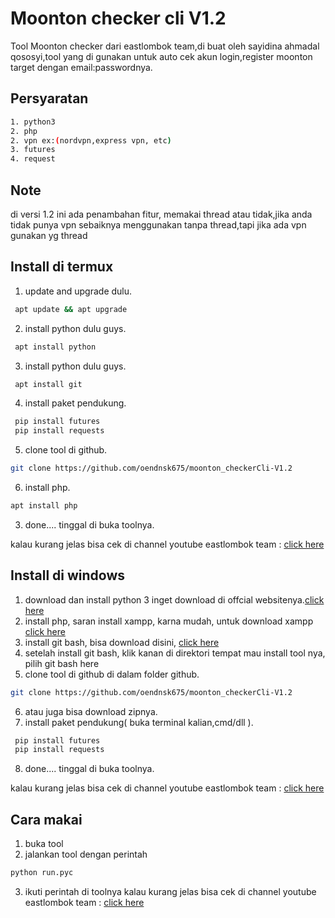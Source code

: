 # Moonton checker cli V1.2

Tool Moonton checker dari eastlombok team,di buat oleh sayidina ahmadal qososyi,tool yang di gunakan untuk auto cek akun login,register moonton target dengan email:passwordnya.

## Persyaratan
```bash
1. python3
2. php
2. vpn ex:(nordvpn,express vpn, etc)
3. futures
4. request
```
## Note
di versi 1.2 ini ada penambahan fitur, memakai thread atau tidak,jika anda tidak punya vpn sebaiknya menggunakan tanpa thread,tapi jika ada vpn gunakan yg thread 

## Install di termux

1. update and upgrade dulu.
```bash
 apt update && apt upgrade
```
2. install python dulu guys.
```bash
 apt install python
```
3. install python dulu guys.
```bash
 apt install git
```
4. install paket pendukung.
```bash
 pip install futures
 pip install requests
```
5. clone tool di github.
```bash
git clone https://github.com/oendnsk675/moonton_checkerCli-V1.2
```
6. install php.
```bash
apt install php
```
3. done.... tinggal di buka toolnya.

kalau kurang jelas bisa cek di channel youtube eastlombok team :
[click here](https://www.youtube.com/channel/UCNhysDQ6QCYOtjmWK4WU3hw)

## Install di windows

1. download dan install python 3 inget download di offcial websitenya.[click here](https://www.python.org/)
2. install php, saran install xampp, karna mudah, untuk download xampp [click here](https://www.apachefriends.org/download.html)
3. install git bash, bisa download disini, [click here](https://git-scm.com/downloads)
4. setelah install git bash, klik kanan di direktori tempat mau install tool nya, pilih git bash here
5. clone tool di github di dalam folder github.
```bash
git clone https://github.com/oendnsk675/moonton_checkerCli-V1.2
```
6. atau juga bisa download zipnya.
7. install paket pendukung( buka terminal kalian,cmd/dll ).
```bash
 pip install futures
 pip install requests
```
8. done.... tinggal di buka toolnya.

kalau kurang jelas bisa cek di channel youtube eastlombok team :
[click here](https://www.youtube.com/channel/UCNhysDQ6QCYOtjmWK4WU3hw)

## Cara makai
1. buka tool
2. jalankan tool dengan perintah
```python
python run.pyc
```
3. ikuti perintah di toolnya
kalau kurang jelas bisa cek di channel youtube eastlombok team :
[click here](https://www.youtube.com/channel/UCNhysDQ6QCYOtjmWK4WU3hw)

